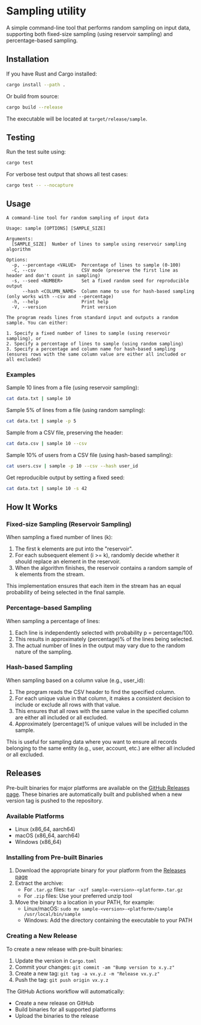 # Sampling utility

A simple command-line tool that performs random sampling on input data, supporting both fixed-size sampling (using reservoir sampling) and percentage-based sampling.

## Installation

If you have Rust and Cargo installed:

```bash
cargo install --path .
```

Or build from source:

```bash
cargo build --release
```

The executable will be located at `target/release/sample`.

## Testing

Run the test suite using:

```bash
cargo test
```

For verbose test output that shows all test cases:

```bash
cargo test -- --nocapture
```

## Usage

```
A command-line tool for random sampling of input data

Usage: sample [OPTIONS] [SAMPLE_SIZE]

Arguments:
  [SAMPLE_SIZE]  Number of lines to sample using reservoir sampling algorithm

Options:
  -p, --percentage <VALUE>  Percentage of lines to sample (0-100)
  -C, --csv                 CSV mode (preserve the first line as header and don't count in sampling)
  -s, --seed <NUMBER>       Set a fixed random seed for reproducible output
      --hash <COLUMN_NAME>  Column name to use for hash-based sampling (only works with --csv and --percentage)
  -h, --help                Print help
  -V, --version             Print version

The program reads lines from standard input and outputs a random sample. You can either:

1. Specify a fixed number of lines to sample (using reservoir sampling), or
2. Specify a percentage of lines to sample (using random sampling)
3. Specify a percentage and column name for hash-based sampling (ensures rows with the same column value are either all included or all excluded)
```

### Examples

Sample 10 lines from a file (using reservoir sampling):

```bash
cat data.txt | sample 10
```

Sample 5% of lines from a file (using random sampling):

```bash
cat data.txt | sample -p 5
```

Sample from a CSV file, preserving the header:

```bash
cat data.csv | sample 10 --csv
```

Sample 10% of users from a CSV file (using hash-based sampling):

```bash
cat users.csv | sample -p 10 --csv --hash user_id
```

Get reproducible output by setting a fixed seed:

```bash
cat data.txt | sample 10 -s 42
```

## How It Works

### Fixed-size Sampling (Reservoir Sampling)

When sampling a fixed number of lines (k):

1. The first k elements are put into the "reservoir".
2. For each subsequent element (i >= k), randomly decide whether it should replace an element in the reservoir.
3. When the algorithm finishes, the reservoir contains a random sample of k elements from the stream.

This implementation ensures that each item in the stream has an equal probability of being selected in the final sample.

### Percentage-based Sampling

When sampling a percentage of lines:

1. Each line is independently selected with probability p = percentage/100.
2. This results in approximately (percentage)% of the lines being selected.
3. The actual number of lines in the output may vary due to the random nature of the sampling.

### Hash-based Sampling

When sampling based on a column value (e.g., user_id):

1. The program reads the CSV header to find the specified column.
2. For each unique value in that column, it makes a consistent decision to include or exclude all rows with that value.
3. This ensures that all rows with the same value in the specified column are either all included or all excluded.
4. Approximately (percentage)% of unique values will be included in the sample.

This is useful for sampling data where you want to ensure all records belonging to the same entity (e.g., user, account, etc.) are either all included or all excluded.

## Releases

Pre-built binaries for major platforms are available on the [GitHub Releases page](https://github.com/akngs/sample/releases). These binaries are automatically built and published when a new version tag is pushed to the repository.

### Available Platforms

- Linux (x86_64, aarch64)
- macOS (x86_64, aarch64)
- Windows (x86_64)

### Installing from Pre-built Binaries

1. Download the appropriate binary for your platform from the [Releases page](https://github.com/akngs/sample/releases)
2. Extract the archive:
   - For `.tar.gz` files: `tar -xzf sample-<version>-<platform>.tar.gz`
   - For `.zip` files: Use your preferred unzip tool
3. Move the binary to a location in your PATH, for example:
   - Linux/macOS: `sudo mv sample-<version>-<platform>/sample /usr/local/bin/sample`
   - Windows: Add the directory containing the executable to your PATH

### Creating a New Release

To create a new release with pre-built binaries:

1. Update the version in `Cargo.toml`
2. Commit your changes: `git commit -am "Bump version to x.y.z"`
3. Create a new tag: `git tag -a vx.y.z -m "Release vx.y.z"`
4. Push the tag: `git push origin vx.y.z`

The GitHub Actions workflow will automatically:

- Create a new release on GitHub
- Build binaries for all supported platforms
- Upload the binaries to the release
